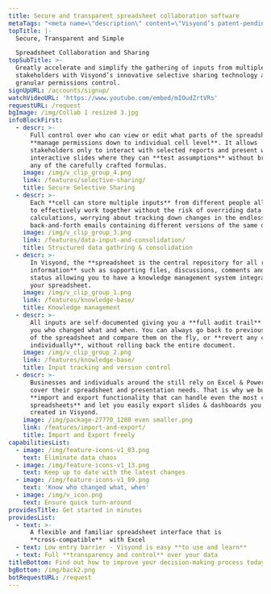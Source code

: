```yaml
---
title: Secure and transparent spreadsheet collaboration software
metaTags: "<meta name=\"description\" content=\"Visyond’s patent-pending secure selective sharing & collaboration software for teams to streamline and track spreadsheet data.\">\r\n\r\n<meta name=\"keywords\" content=\"Spreadsheet collaboration software\">"
topTitle: |-
  Secure, Transparent and Simple 

  Spreadsheet Collaboration and Sharing
topSubTitle: >-
  Greatly accelerate and simplify the gathering of inputs from multiple
  stakeholders with Visyond’s innovative selective sharing technology and
  granular permissions control.
signUpURL: /accounts/signup/
watchVideoURL: 'https://www.youtube.com/embed/mIOudZrtVRs'
requestURL: /request
bgImage: /img/Collab 1 resized 3.jpg
infoBlockFirst:
  - descr: >-
      Full control over who can view or edit what parts of the spreadsheets -
      **manage permissions down to individual cell level**. It allows
      stakeholders only to interact with selected reports and present with
      interactive slides where they can **test assumptions** without breaking
      any of the carefully crafted formulas.
    image: /img/v_clip_group_4.png
    link: /features/selective-sharing/
    title: Secure Selective Sharing
  - descr: >-
      Each **cell can store multiple inputs** from different people allowing you
      to effectively work together without the risk of overriding data or
      calculations, worrying about tracking down changes in the endless
      back-and-forth emails containing different versions of the same document.
    image: /img/v_clip_group_3.png
    link: /features/data-input-and-consolidation/
    title: Structured data gathring & consolidation
  - descr: >-
      In Visyond, the **spreadsheet is the central repository for all relevant
      information** such as supporting files, discussions, comments and approval
      status allowing you to have a knowledge management system integrated in
      your spreadsheet.
    image: /img/v_clip_group_1.png
    link: /features/knowledge-base/
    title: Knowledge management
  - descr: >-
      All inputs are self-documented giving you a **full audit trail** showing
      you who changed what and when. You can always go back to previous versions
      of the spreadsheet and compare them on the fly, or **revert any changes
      individually**, without rolling back the entire document.
    image: /img/v_clip_group_2.png
    link: /features/knowledge-base/
    title: Input tracking and version control
  - descr: >-
      Businesses and individuals around the still rely on Excel & PowerPoint to
      cover their spreadsheet and presentation needs. That is why we built an
      **import and export functionality that can handle even the most complex
      spreadsheets** and let you easily export slides & dashboards you’ve
      created in Visyond.
    image: /img/package-27770_1280 even smaller.png
    link: /features/import-and-export/
    title: Import and Export freely
capabilitiesList:
  - image: /img/feature-icons-v1_03.png
    text: Eliminate data chaos
  - image: /img/feature-icons-v1_13.png
    text: Keep up to date with the latest changes
  - image: /img/feature-icons-v1_09.png
    text: 'Know who changed what, when'
  - image: /img/v_icon.png
    text: Ensure quick turn-around
providesTitle: Get started in minutes
providesList:
  - text: >-
      A flexible and familiar spreadsheet interface that is
      **cross-compatible**  with Excel
  - text: Low entry barrier - Visyond is easy **to use and learn**
  - text: Full **transparency and control** over your data
titleBottom: Find out how to improve your decision-making process today
bgBottom: /img/back2.png
botRequestURL: /request
---
```


